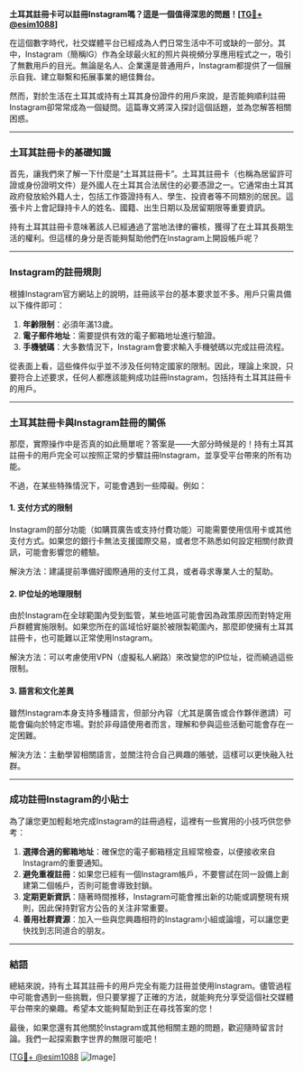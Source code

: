 **土耳其註冊卡可以註冊Instagram嗎？這是一個值得深思的問題！[[TG💪+ @esim1088](https://t.me/s/esim1088)]**

在這個數字時代，社交媒體平台已經成為人們日常生活中不可或缺的一部分。其中，Instagram（簡稱IG）作為全球最火紅的照片與視頻分享應用程式之一，吸引了無數用戶的目光。無論是名人、企業還是普通用戶，Instagram都提供了一個展示自我、建立聯繫和拓展事業的絕佳舞台。

然而，對於生活在土耳其或持有土耳其身份證件的用戶來說，是否能夠順利註冊Instagram卻常常成為一個疑問。這篇專文將深入探討這個話題，並為您解答相關困惑。

---

### 土耳其註冊卡的基礎知識

首先，讓我們來了解一下什麼是“土耳其註冊卡”。土耳其註冊卡（也稱為居留許可證或身份證明文件）是外國人在土耳其合法居住的必要憑證之一。它通常由土耳其政府發放給外籍人士，包括工作簽證持有人、學生、投資者等不同類別的居民。這張卡片上會記錄持卡人的姓名、國籍、出生日期以及居留期限等重要資訊。

持有土耳其註冊卡意味著該人已經通過了當地法律的審核，獲得了在土耳其長期生活的權利。但這樣的身分是否能夠幫助他們在Instagram上開設帳戶呢？

---

### Instagram的註冊規則

根據Instagram官方網站上的說明，註冊該平台的基本要求並不多。用戶只需具備以下條件即可：

1. **年齡限制**：必須年滿13歲。
2. **電子郵件地址**：需要提供有效的電子郵箱地址進行驗證。
3. **手機號碼**：大多數情況下，Instagram會要求輸入手機號碼以完成註冊流程。

從表面上看，這些條件似乎並不涉及任何特定國家的限制。因此，理論上來說，只要符合上述要求，任何人都應該能夠成功註冊Instagram，包括持有土耳其註冊卡的用戶。

---

### 土耳其註冊卡與Instagram註冊的關係

那麼，實際操作中是否真的如此簡單呢？答案是——大部分時候是的！持有土耳其註冊卡的用戶完全可以按照正常的步驟註冊Instagram，並享受平台帶來的所有功能。

不過，在某些特殊情況下，可能會遇到一些障礙。例如：

#### 1. **支付方式的限制**
Instagram的部分功能（如購買廣告或支持付費功能）可能需要使用信用卡或其他支付方式。如果您的銀行卡無法支援國際交易，或者您不熟悉如何設定相關付款資訊，可能會影響您的體驗。

解決方法：建議提前準備好國際通用的支付工具，或者尋求專業人士的幫助。

#### 2. **IP位址的地理限制**
由於Instagram在全球範圍內受到監管，某些地區可能會因為政策原因而對特定用戶群體實施限制。如果您所在的區域恰好屬於被限製範圍內，那麼即使擁有土耳其註冊卡，也可能難以正常使用Instagram。

解決方法：可以考慮使用VPN（虛擬私人網路）來改變您的IP位址，從而繞過這些限制。

#### 3. **語言和文化差異**
雖然Instagram本身支持多種語言，但部分內容（尤其是廣告或合作夥伴邀請）可能會偏向於特定市場。對於非母語使用者而言，理解和參與這些活動可能會存在一定困難。

解決方法：主動學習相關語言，並關注符合自己興趣的賬號，這樣可以更快融入社群。

---

### 成功註冊Instagram的小貼士

為了讓您更加輕鬆地完成Instagram的註冊過程，這裡有一些實用的小技巧供您參考：

1. **選擇合適的郵箱地址**：確保您的電子郵箱穩定且經常檢查，以便接收來自Instagram的重要通知。
2. **避免重複註冊**：如果您已經有一個Instagram帳戶，不要嘗試在同一設備上創建第二個帳戶，否則可能會導致封鎖。
3. **定期更新資訊**：隨著時間推移，Instagram可能會推出新的功能或調整現有規則，因此保持對官方公告的关注非常重要。
4. **善用社群資源**：加入一些與您興趣相符的Instagram小組或論壇，可以讓您更快找到志同道合的朋友。

---

### 結語

總結來說，持有土耳其註冊卡的用戶完全有能力註冊並使用Instagram。儘管過程中可能會遇到一些挑戰，但只要掌握了正確的方法，就能夠充分享受這個社交媒體平台帶來的樂趣。希望本文能夠幫助到正在尋找答案的您！

最後，如果您還有其他關於Instagram或其他相關主題的問題，歡迎隨時留言討論。我們一起探索數字世界的無限可能吧！

[[TG💪+ @esim1088](https://t.me/s/esim1088) ![Image](https://i.postimg.cc/4NQfJmqS/Snipaste-2025-05-13-00-14-12.png)]